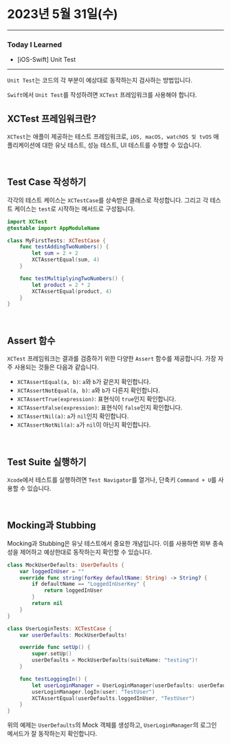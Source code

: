 # 2023년 5월 31일(수)

---

### Today I Learned 

- [iOS-Swift] Unit Test

---

`Unit Test`는 코드의 각 부분이 예상대로 동작하는지 검사하는 방법입니다. 

`Swift`에서 `Unit Test`를 작성하려면 `XCTest` 프레임워크를 사용해야 합니다.

## XCTest 프레임워크란?

`XCTest`는 애플이 제공하는 테스트 프레임워크로, `iOS, macOS, watchOS 및 tvOS` 애플리케이션에 대한 유닛 테스트, 성능 테스트, UI 테스트를 수행할 수 있습니다.

<br/>

## Test Case 작성하기

각각의 테스트 케이스는 `XCTestCase`를 상속받은 클래스로 작성합니다. 그리고 각 테스트 케이스는 `test`로 시작하는 메서드로 구성됩니다.

```swift
import XCTest
@testable import AppModuleName

class MyFirstTests: XCTestCase {
    func testAddingTwoNumbers() {
        let sum = 2 + 2
        XCTAssertEqual(sum, 4)
    }

    func testMultiplyingTwoNumbers() {
        let product = 2 * 2
        XCTAssertEqual(product, 4)
    }
}
```

<br/>

## Assert 함수

`XCTest` 프레임워크는 결과를 검증하기 위한 다양한 `Assert` 함수를 제공합니다. 가장 자주 사용되는 것들은 다음과 같습니다.

- `XCTAssertEqual(a, b)`: `a`와 `b`가 같은지 확인합니다.
- `XCTAssertNotEqual(a, b)`: `a`와 `b`가 다른지 확인합니다.
- `XCTAssertTrue(expression)`: 표현식이 `true`인지 확인합니다.
- `XCTAssertFalse(expression)`: 표현식이 `false`인지 확인합니다.
- `XCTAssertNil(a)`: `a`가 `nil`인지 확인합니다.
- `XCTAssertNotNil(a)`: `a`가 `nil`이 아닌지 확인합니다.

<br/>

## Test Suite 실행하기

`Xcode`에서 테스트를 실행하려면 `Test Navigator`를 열거나, 단축키 `Command + U`를 사용할 수 있습니다.

<br/>

## Mocking과 Stubbing

Mocking과 Stubbing은 유닛 테스트에서 중요한 개념입니다. 이를 사용하면 외부 종속성을 제어하고 예상한대로 동작하는지 확인할 수 있습니다.

```swift
class MockUserDefaults: UserDefaults {
    var loggedInUser = ""
    override func string(forKey defaultName: String) -> String? {
        if defaultName == "LoggedInUserKey" {
            return loggedInUser
        }
        return nil
    }
}

class UserLoginTests: XCTestCase {
    var userDefaults: MockUserDefaults!

    override func setUp() {
        super.setUp()
        userDefaults = MockUserDefaults(suiteName: "testing")!
    }

    func testLoggingIn() {
        let userLoginManager = UserLoginManager(userDefaults: userDefaults)
        userLoginManager.logIn(user: "TestUser")
        XCTAssertEqual(userDefaults.loggedInUser, "TestUser")
    }
}
```

위의 예제는 `UserDefaults`의 Mock 객체를 생성하고, `UserLoginManager`의 로그인 메서드가 잘 동작하는지 확인합니다.
